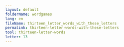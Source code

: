 ```yaml
---
layout: default
folderName: wordgames
lang: en
fileName: thirteen_letter_words_with_these_letters
permalink: thirteen-letter-words-with-these-letters
tool: thirteen-letter-words
letter: 13
---
```

